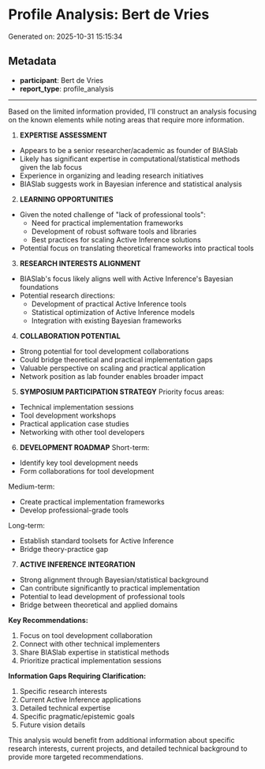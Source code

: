 # Profile Analysis: Bert de Vries

Generated on: 2025-10-31 15:15:34

## Metadata

- **participant**: Bert de Vries
- **report_type**: profile_analysis

---

Based on the limited information provided, I'll construct an analysis focusing on the known elements while noting areas that require more information.

1. **EXPERTISE ASSESSMENT**
- Appears to be a senior researcher/academic as founder of BIASlab
- Likely has significant expertise in computational/statistical methods given the lab focus
- Experience in organizing and leading research initiatives
- BIASlab suggests work in Bayesian inference and statistical analysis

2. **LEARNING OPPORTUNITIES**
- Given the noted challenge of "lack of professional tools":
  * Need for practical implementation frameworks
  * Development of robust software tools and libraries
  * Best practices for scaling Active Inference solutions
- Potential focus on translating theoretical frameworks into practical tools

3. **RESEARCH INTERESTS ALIGNMENT**
- BIASlab's focus likely aligns well with Active Inference's Bayesian foundations
- Potential research directions:
  * Development of practical Active Inference tools
  * Statistical optimization of Active Inference models
  * Integration with existing Bayesian frameworks

4. **COLLABORATION POTENTIAL**
- Strong potential for tool development collaborations
- Could bridge theoretical and practical implementation gaps
- Valuable perspective on scaling and practical application
- Network position as lab founder enables broader impact

5. **SYMPOSIUM PARTICIPATION STRATEGY**
Priority focus areas:
- Technical implementation sessions
- Tool development workshops
- Practical application case studies
- Networking with other tool developers

6. **DEVELOPMENT ROADMAP**
Short-term:
- Identify key tool development needs
- Form collaborations for tool development

Medium-term:
- Create practical implementation frameworks
- Develop professional-grade tools

Long-term:
- Establish standard toolsets for Active Inference
- Bridge theory-practice gap

7. **ACTIVE INFERENCE INTEGRATION**
- Strong alignment through Bayesian/statistical background
- Can contribute significantly to practical implementation
- Potential to lead development of professional tools
- Bridge between theoretical and applied domains

**Key Recommendations:**
1. Focus on tool development collaboration
2. Connect with other technical implementers
3. Share BIASlab expertise in statistical methods
4. Prioritize practical implementation sessions

**Information Gaps Requiring Clarification:**
1. Specific research interests
2. Current Active Inference applications
3. Detailed technical expertise
4. Specific pragmatic/epistemic goals
5. Future vision details

This analysis would benefit from additional information about specific research interests, current projects, and detailed technical background to provide more targeted recommendations.